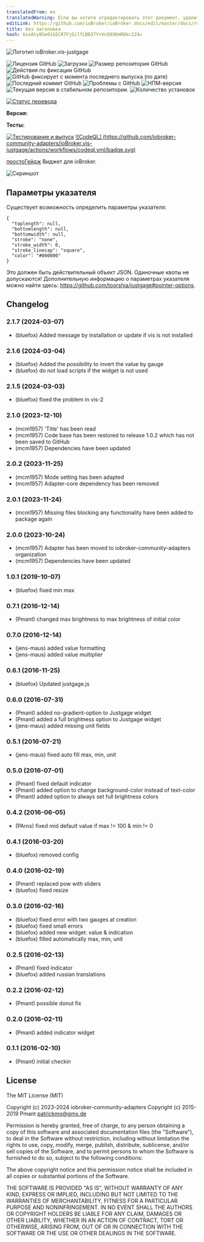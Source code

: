 ```yaml
---
translatedFrom: en
translatedWarning: Если вы хотите отредактировать этот документ, удалите поле «translationFrom», в противном случае этот документ будет снова автоматически переведен
editLink: https://github.com/ioBroker/ioBroker.docs/edit/master/docs/ru/adapterref/iobroker.vis-justgage/README.md
title: без заголовка
hash: GxxAty8Ge01GECR7FjOilfLBB37Y+Vn50SKmR8kc1Z4=
---
```

![Логотип](../../../en/adapterref/iobroker.vis-justgage/admin/justgage.png) ioBroker.vis-justgage

![Лицензия GitHub](https://img.shields.io/github/license/iobroker-community-adapters/ioBroker.vis-justgage)
![Загрузки](https://img.shields.io/npm/dm/iobroker.vis-justgage.svg)
![Размер репозитория GitHub](https://img.shields.io/github/repo-size/iobroker-community-adapters/ioBroker.vis-justgage)
![Действия по фиксации GitHub](https://img.shields.io/github/commit-activity/m/iobroker-community-adapters/ioBroker.vis-justgage)
![GitHub фиксирует с момента последнего выпуска (по дате)](https://img.shields.io/github/commits-since/iobroker-community-adapters/ioBroker.vis-justgage/latest)
![Последний коммит GitHub](https://img.shields.io/github/last-commit/iobroker-community-adapters/ioBroker.vis-justgage)
![Проблемы с GitHub](https://img.shields.io/github/issues/iobroker-community-adapters/ioBroker.vis-justgage)
![НПМ-версия](http://img.shields.io/npm/v/iobroker.vis-justgage.svg)
![Текущая версия в стабильном репозитории.](https://iobroker.live/badges/vis-justgage-stable.svg)
![Количество установок](https://iobroker.live/badges/vis-justgage-installed.svg)

[![Статус перевода](https://weblate.iobroker.net/widgets/adapters/-/vis-justgage/svg-badge.svg)](https://weblate.iobroker.net/engage/adapters/?utm_source=widget)

**Версия:**

**Тесты:**

[![Тестирование и выпуск](https://github.com/iobroker-community-adapters/ioBroker.vis-justgage/actions/workflows/test-and-release.yml/badge.svg)](https://github.com/iobroker-community-adapters/ioBroker.vis-justgage/actions/workflows/test-and-release.yml) [![CodeQL] (https://github.com/iobroker-community-adapters/ioBroker.vis-justgage/actions/workflows/codeql.yml/badge.svg)](https://github.com/iobroker-community-adapters/ioBroker.vis-justgage/actions/workflows/codeql.yml)

[простоГейдж](http://justgage.com/) Виджет для ioBroker.

![Скриншот](../../../en/adapterref/iobroker.vis-justgage/img/widgets.png)

## Параметры указателя
Существует возможность определить параметры указателя:

```
{
  "toplength": null,
  "bottomlength": null,
  "bottomwidth": null,
  "stroke": "none",
  "stroke_width": 0,
  "stroke_linecap": "square",
  "color": "#000000"
}
```

Это должен быть действительный объект JSON. Одиночные квоты не допускаются! Дополнительную информацию о параметрах указателя можно найти здесь: https://github.com/toorshia/justgage#pointer-options.

## Changelog
<!--
    Placeholder for the next version (at the beginning of the line):
    ### **WORK IN PROGRESS**
-->
### 2.1.7 (2024-03-07)
- (bluefox) Added message by installation or update if vis is not installed

### 2.1.6 (2024-03-04)
- (bluefox) Added the possibility to invert the value by gauge
- (bluefox) do not load scripts if the widget is not used

### 2.1.5 (2024-03-03)
- (bluefox) fixed the problem in vis-2

### 2.1.0 (2023-12-10)
- (mcm1957) 'Title' has been read
- (mcm1957) Code base has been restored to release 1.0.2 which has not been saved to GitHub
- (mcm1957) Dependencies have been updated

### 2.0.2 (2023-11-25)
- (mcm1957) Mode setting has been adapted
- (mcm1957) Adapter-core dependency has been removed

### 2.0.1 (2023-11-24)
- (mcm1957) Missing files blocking any functionality have been added to package again

### 2.0.0 (2023-10-24)
- (mcm1957) Adapter has been moved to iobroker-community-adapters organization
- (mcm1957) Dependencies have been updated

### 1.0.1 (2019-10-07)
- (bluefox) fixed min max

### 0.7.1 (2016-12-14)
- (Pmant) changed max brightness to max brightness of initial color

### 0.7.0 (2016-12-14)
- (jens-maus) added value formatting
- (jens-maus) added value multiplier

### 0.6.1 (2016-11-25)
- (bluefox) Updated justgage.js

### 0.6.0 (2016-07-31)
- (Pmant) added no-gradient-option to Justgage widget
- (Pmant) added a full brightness option to Justgage widget
- (jens-maus) added missing unit fields

### 0.5.1 (2016-07-21)
- (jens-maus) fixed auto fill max, min, unit

### 0.5.0 (2016-07-01)
- (Pmant) fixed default indicator
- (Pmant) added option to change background-color instead of text-color
- (Pmant) added option to always set full brightness colors

### 0.4.2 (2016-06-05)
- (PArns) fixed mid default value if max != 100 & min != 0

### 0.4.1 (2016-03-20)
- (bluefox) removed config

### 0.4.0 (2016-02-19)
- (Pmant) replaced pow with sliders
- (bluefox) fixed resize

### 0.3.0 (2016-02-16)
- (bluefox) fixed error with two gauges at creation
- (bluefox) fixed small errors
- (bluefox) added new widget: value & indication
- (bluefox) filled automatically max, min, unit

### 0.2.5 (2016-02-13)
- (Pmant) fixed indicator
- (bluefox) added russian translations

### 0.2.2 (2016-02-12)
- (Pmant) possible donut fix

### 0.2.0 (2016-02-11)
- (Pmant) added indicator widget

### 0.1.1 (2016-02-10)
- (Pmant) initial checkin

## License

The MIT License (MIT)

Copyright (c) 2023-2024 iobroker-community-adapters 
Copyright (c) 2015-2019 Pmant <patrickmo@gmx.de>

Permission is hereby granted, free of charge, to any person obtaining a copy
of this software and associated documentation files (the "Software"), to deal
in the Software without restriction, including without limitation the rights
to use, copy, modify, merge, publish, distribute, sublicense, and/or sell
copies of the Software, and to permit persons to whom the Software is
furnished to do so, subject to the following conditions:

The above copyright notice and this permission notice shall be included in all
copies or substantial portions of the Software.

THE SOFTWARE IS PROVIDED "AS IS", WITHOUT WARRANTY OF ANY KIND, EXPRESS OR
IMPLIED, INCLUDING BUT NOT LIMITED TO THE WARRANTIES OF MERCHANTABILITY,
FITNESS FOR A PARTICULAR PURPOSE AND NONINFRINGEMENT. IN NO EVENT SHALL THE
AUTHORS OR COPYRIGHT HOLDERS BE LIABLE FOR ANY CLAIM, DAMAGES OR OTHER
LIABILITY, WHETHER IN AN ACTION OF CONTRACT, TORT OR OTHERWISE, ARISING FROM,
OUT OF OR IN CONNECTION WITH THE SOFTWARE OR THE USE OR OTHER DEALINGS IN THE
SOFTWARE.